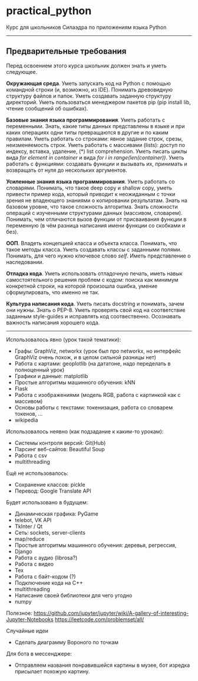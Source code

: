 # practical_python
Курс для школьников Силаэдра по приложениям языка Python

____________________________________________________
## Предварительные требования
Перед освоением этого курса школьник должен знать и уметь следующее.


**Окружающая среда**. Уметь запускать код на Python с помощью командной строки (и, возможно, из IDE). Понимать древовидную структуру файлов и папок. Уметь создавать заданную структуру директорий. Уметь пользоваться менеджером пакетов pip (pip install lib, чтение сообщений об ошибках).

**Базовые знания языка программирования**. Уметь работать с переменными. Знать, какие типы данных представлены в языке и при каких операциях одни типы превращаются в другие и по каким правилам. Уметь работать со строками: явное задание строк, срезы, неизменяемость строк. Уметь работать с массивами (lists): доступ по индексу, вставка, удаление, (*) list comprehension. Уметь писать циклы вида *for element in container* и вида *for i in range(len(container))*. Уметь работать с функциями: создавать функции и вызывать их, принимать и возвращать от нуля до нескольких аргументов.

**Усиленные знания языка программирования**. Уметь работать со словарями. Понимать, что такое deep copy и shallow copy, уметь привести пример кода, который приводит к неожиданным с точки зрения не владеющего знаниями о копировании результатам. Знать на базовом уровне, что такое сложность алгоритма. Знать сложности операций с изученными структурами данных (массивом, словарем). Понимать, чем отличаются вызов функции от присваивания функции в переменную (в чём разница написания имени функции со скобками и без).

**ООП**. Владеть концепцией класса и объекта класса. Понимать, что такое методы класса. Уметь создавать классы с заданными полями. Понимать, для чего нужно ключевое слово *self*. Иметь представление о наследовании. 

**Отладка кода**. Уметь использовать отладочную печать, иметь навык самостоятельного решения проблем с кодом: поиска как минимум конкретной строки, на которой произошла ошибка, умение сформулировать, что именно не так.

**Культура написания кода**. Уметь писать docstring и понимать, зачем они нужны. Знать о PEP-8. Уметь проверять свой код на соответствие заданным style-guides и исправлять код соотвественно. Осознавать важность написания хорошего кода.



____________________________________________________


Использовалось явно (урок такой тематики):
* Графы: GraphViz, networkx (урок был про networkx, но интерфейс GraphViz очень похож, и в целом сильной разницы нет)
* Работа с картами: geoplotlib (на дататоне, надо переделать в полноценный урок)
* Графики и данные: matplotlib
* Простые алгоритмы машинного обучения: kNN
* Flask
* Работа с изображениями (модель RGB, работа с картинкой как с массивом)
* Основы работы с текстами: токенизация, работа со словарем токенов, ...
* wikipedia

Использовалось неявно (как подзадание к каким-то урокам):
* Системы контроля версий: Git(Hub)
* Парсинг веб-сайтов: Beautiful Soup
* Работа с csv
* multithreading

Ещё не использовалось:
* Сохранение классов: pickle
* Перевод: Google Translate API

Будет использовано в будущем:
* Динамическая графика: PyGame
* telebot, VK API
* TkInter / Qt
* Сеть: sockets, server-clients
* map/reduce
* Простые алгоритмы машинного обучения: деревья, регрессия,
* Django
* Работа с аудио (librosa?)
* Работа с видео
* Тех
* Работа с байт-кодом (?)
* Подключение кода на С++
* multithreading
* Написание своей библиотеки для чего угодно
* numpy

Полезное:
https://github.com/jupyter/jupyter/wiki/A-gallery-of-interesting-Jupyter-Notebooks
https://leetcode.com/problemset/all/

Случайные идеи
- Сделать диаграмму Вороного по точкам

Для бота в мессенджере:
- Отправляем названия понравившейся картины в музее, бот изредка присылает похожую картину.
